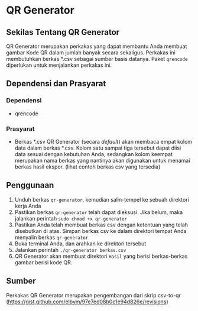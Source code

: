 # QR Generator

## Sekilas Tentang QR Generator
QR Generator merupakan perkakas yang dapat membantu Anda membuat gambar Kode QR dalam jumlah banyak secara sekaligus. Perkakas ini membutuhkan berkas *.csv sebagai sumber basis datanya. Paket `qrencode` diperlukan untuk menjalankan perkakas ini.

## Dependensi dan Prasyarat
### Dependensi
- qrencode
### Prasyarat
- Berkas *.csv 
QR Generator (secara _default_) akan membaca empat kolom data dalam berkas *.csv. Kolom satu sampai tiga tersebut dapat diisi data sesuai dengan kebutuhan Anda, sedangkan kolom keempat merupakan nama berkas yang nantinya akan digunakan untuk menamai berkas hasil ekspor. (lihat contoh berkas csv yang tersedia)

## Penggunaan
1. Unduh berkas `qr-generator`, kemudian salin-tempel ke sebuah direktori kerja Anda
2. Pastikan berkas `qr-generator` telah dapat dieksusi. Jika belum, maka jalankan perintah `sudo chmod +x qr-generator`
3. Pastikan Anda telah membuat berkas csv dengan ketentuan yang telah disebutkan di atas. Simpan berkas csv ke dalam direktori tempat Anda menyalin berkas `qr-generator` 
4. Buka terminal Anda, dan arahkan ke direktori tersebut
5. Jalankan perintah `./qr-generator berkas.csv`
6. QR Generator akan membuat direktori 	`Hasil` yang berisi berkas-berkas gambar berisi kode QR.

## Sumber
Perkakas QR Generator merupakan pengembangan dari skrip csv-to-qr (https://gist.github.com/elbym/97e7ed08b0c1e94d826e/revisions)

